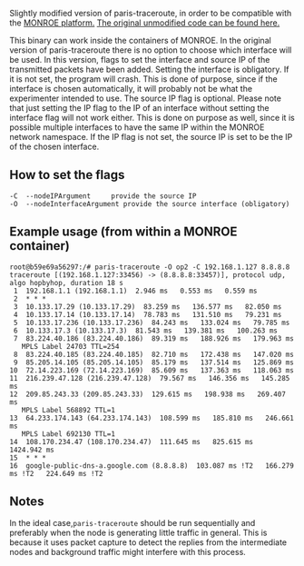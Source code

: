 Slightly modified version of paris-traceroute, in order to be compatible with the [MONROE platform.](https://www.monroe-project.eu/) [The original unmodified code can be found here.](https://code.google.com/p/paris-traceroute/source/checkout)

This binary can work inside the containers of MONROE. In the original version of paris-traceroute there is no option to choose which interface will be used. In this version, flags to set the interface and source IP of the transmitted packets have been added. Setting the interface is obligatory. If it is not set, the program will crash. This is done of purpose, since if the interface is chosen automatically, it will probably not be what the experimenter intended to use. The source IP flag is optional. Please note that just setting the IP flag to the IP of an interface without setting the interface flag will not work either. This is done on purpose as well, since it is possible multiple interfaces to have the same IP within the MONROE network namespace. If the IP flag is not set, the source IP is set to be the IP of the chosen interface.

## How to set the flags
```
-C  --nodeIPArgument     provide the source IP
-O  --nodeInterfaceArgument provide the source interface (obligatory)
```

## Example usage (from within a MONROE container)
```
root@b59e69a56297:/# paris-traceroute -O op2 -C 192.168.1.127 8.8.8.8
traceroute [(192.168.1.127:33456) -> (8.8.8.8:33457)], protocol udp, algo hopbyhop, duration 18 s
 1  192.168.1.1 (192.168.1.1)  2.946 ms   0.553 ms   0.559 ms 
 2  * * *
 3  10.133.17.29 (10.133.17.29)  83.259 ms   136.577 ms   82.050 ms 
 4  10.133.17.14 (10.133.17.14)  78.783 ms   131.510 ms   79.231 ms 
 5  10.133.17.236 (10.133.17.236)  84.243 ms   133.024 ms   79.785 ms 
 6  10.133.17.3 (10.133.17.3)  81.543 ms   139.381 ms   100.263 ms 
 7  83.224.40.186 (83.224.40.186)  89.319 ms   188.926 ms   179.963 ms 
   MPLS Label 24703 TTL=254
 8  83.224.40.185 (83.224.40.185)  82.710 ms   172.438 ms   147.020 ms 
 9  85.205.14.105 (85.205.14.105)  85.179 ms   137.514 ms   125.869 ms 
10  72.14.223.169 (72.14.223.169)  85.609 ms   137.363 ms   118.063 ms 
11  216.239.47.128 (216.239.47.128)  79.567 ms   146.356 ms   145.285 ms 
12  209.85.243.33 (209.85.243.33)  129.615 ms   198.938 ms   269.407 ms 
   MPLS Label 568892 TTL=1
13  64.233.174.143 (64.233.174.143)  108.599 ms   185.810 ms   246.661 ms 
   MPLS Label 692130 TTL=1
14  108.170.234.47 (108.170.234.47)  111.645 ms   825.615 ms   1424.942 ms 
15  * * *
16  google-public-dns-a.google.com (8.8.8.8)  103.087 ms !T2   166.279 ms !T2   224.649 ms !T2 
```
## Notes
In the ideal case,`paris-traceroute` should be run sequentially and preferably when the node is generating little traffic in general. This is because it uses packet capture to detect the replies from the intermediate nodes and background traffic might interfere with this process.
